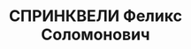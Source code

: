---
title: СПРИНКВЕЛИ Феликс Соломонович
description: "Род. в 1890, Абашский район, с. Онтопо, грузин. Род занятий: бывший\
  \ начальник Потийского порта. \n  Осужден Тройкой при НКВД ГССР 13.12.1937. Мера\
  \ наказания: расстрел с конфискацией личного имущества"
---